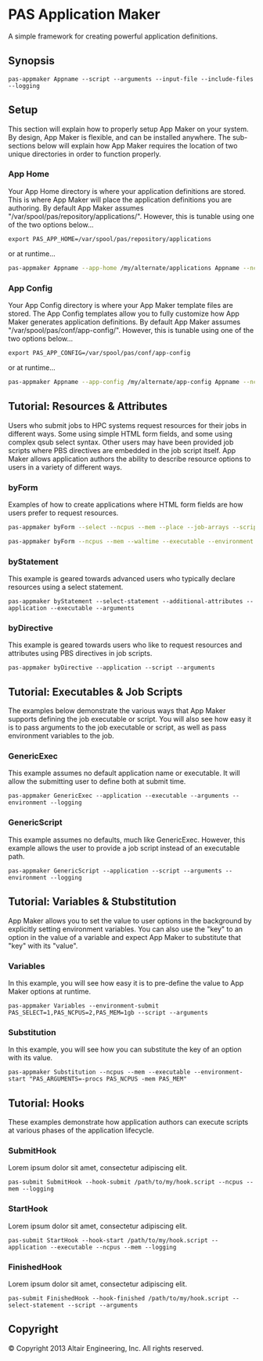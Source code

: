 # PAS Application Maker

A simple framework for creating powerful application definitions.

## Synopsis

`pas-appmaker Appname --script --arguments --input-file --include-files --logging`

## Setup

This section will explain how to properly setup App Maker on your system. By design, App Maker is flexible, and can be installed anywhere.
The sub-sections below will explain how App Maker requires the location of two unique directories in order to function properly.

### App Home

Your App Home directory is where your application definitions are stored. This is where App Maker will place the application definitions you are authoring.
By default App Maker assumes "/var/spool/pas/repository/applications/". However, this is tunable using one of the two options below...

`export PAS_APP_HOME=/var/spool/pas/repository/applications`

or at runtime...

```bash
pas-appmaker Appname --app-home /my/alternate/applications Appname --ncpus --script --arguments --logging
```

### App Config

Your App Config directory is where your App Maker template files are stored. The App Config templates allow you to fully customize how App Maker generates application definitions.
By default App Maker assumes "/var/spool/pas/conf/app-config/". However, this is tunable using one of the two options below...

`export PAS_APP_CONFIG=/var/spool/pas/conf/app-config`

or at runtime...

```bash
pas-appmaker Appname --app-config /my/alternate/app-config Appname --ncpus --script --arguments --logging
```

## Tutorial: Resources & Attributes

Users who submit jobs to HPC systems request resources for their jobs in different ways. Some using simple HTML form fields, and some using complex qsub select syntax. Other users may have been provided job scripts where PBS directives are embedded in the job script itself.  App Maker allows application authors the ability to describe resource options to users in a variety of different ways.

### byForm

Examples of how to create applications where HTML form fields are how users prefer to request resources.

```bash
pas-appmaker byForm --select --ncpus --mem --place --job-arrays --script --arguments --logging
```

```bash
pas-appmaker byForm --ncpus --mem --waltime --executable --environment --arguments --compress-results --logging
```

### byStatement

This example is geared towards advanced users who typically declare resources using a select statement.

`pas-appmaker byStatement --select-statement --additional-attributes --application --executable --arguments`

### byDirective

This example is geared towards users who like to request resources and attributes using PBS directives in job scripts.

`pas-appmaker byDirective --application --script --arguments`

## Tutorial: Executables & Job Scripts

The examples below demonstrate the various ways that App Maker supports defining the job executable or script.
You will also see how easy it is to pass arguments to the job executable or script, as well as pass environment variables to the job.

### GenericExec

This example assumes no default application name or executable. It will allow the submitting user to define both at submit time.

`pas-appmaker GenericExec --application --executable --arguments --environment --logging`

### GenericScript

This example assumes no defaults, much like GenericExec. However, this example allows the user to provide a job script instead of an executable path.

`pas-appmaker GenericScript --application --script --arguments --environment --logging`


## Tutorial: Variables & Stubstitution

App Maker allows you to set the value to user options in the background by explicitly setting environment variables. You can also use the "key" to an option in the value of a variable
and expect App Maker to substitute that "key" with its "value".

### Variables

In this example, you will see how easy it is to pre-define the value to App Maker options at runtime.

`pas-appmaker Variables --environment-submit PAS_SELECT=1,PAS_NCPUS=2,PAS_MEM=1gb --script --arguments`

### Substitution

In this example, you will see how you can substitute the key of an option with its value.

`pas-appmaker Substitution --ncpus --mem --executable --environment-start "PAS_ARGUMENTS=-procs PAS_NCPUS -mem PAS_MEM"`

## Tutorial: Hooks

These examples demonstrate how application authors can execute scripts at various phases of the application lifecycle.

### SubmitHook

Lorem ipsum dolor sit amet, consectetur adipiscing elit.

`pas-submit SubmitHook --hook-submit /path/to/my/hook.script --ncpus --mem --logging`

### StartHook

Lorem ipsum dolor sit amet, consectetur adipiscing elit.

`pas-submit StartHook --hook-start /path/to/my/hook.script --application --executable --ncpus --mem --logging`

### FinishedHook

Lorem ipsum dolor sit amet, consectetur adipiscing elit.

`pas-submit FinishedHook --hook-finished /path/to/my/hook.script --select-statement --script --arguments`

## Copyright

© Copyright 2013 Altair Engineering, Inc. All rights reserved.
